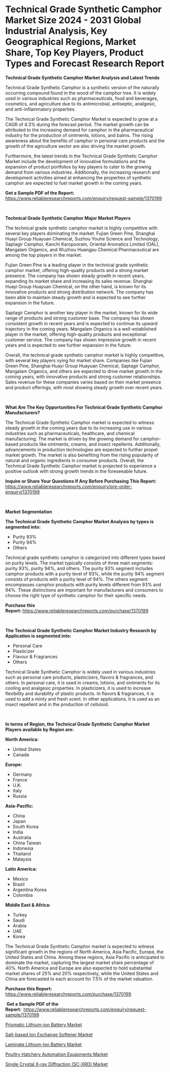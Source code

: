 <p><h1>Technical Grade Synthetic Camphor Market Size 2024 - 2031 Global Industrial Analysis, Key Geographical Regions, Market Share, Top Key Players, Product Types and Forecast Research Report</h1></p><p><strong>Technical Grade Synthetic Camphor Market Analysis and Latest Trends</strong></p>
<p><p>Technical Grade Synthetic Camphor is a synthetic version of the naturally occurring compound found in the wood of the camphor tree. It is widely used in various industries such as pharmaceuticals, food and beverages, cosmetics, and agriculture due to its antimicrobial, antiseptic, analgesic, and anti-inflammatory properties.</p><p>The Technical Grade Synthetic Camphor Market is expected to grow at a CAGR of 4.3% during the forecast period. The market growth can be attributed to the increasing demand for camphor in the pharmaceutical industry for the production of ointments, lotions, and balms. The rising awareness about the benefits of camphor in personal care products and the growth of the agriculture sector are also driving the market growth.</p><p>Furthermore, the latest trends in the Technical Grade Synthetic Camphor Market include the development of innovative formulations and the expansion of product portfolios by key players to cater to the growing demand from various industries. Additionally, the increasing research and development activities aimed at enhancing the properties of synthetic camphor are expected to fuel market growth in the coming years.</p></p>
<p><strong>Get a Sample PDF of the Report:&nbsp;</strong> <a href="https://www.reliableresearchreports.com/enquiry/request-sample/1370199">https://www.reliableresearchreports.com/enquiry/request-sample/1370199</a></p>
<p>&nbsp;</p>
<p><strong>Technical Grade Synthetic Camphor Major Market Players</strong></p>
<p><p>The technical grade synthetic camphor market is highly competitive with several key players dominating the market. Fujian Green Pine, Shanghai Huayi Group Huayuan Chemical, Suzhou Youhe Science and Technology, Saptagir Camphor, Kanchi Karopooram, Oriental Aromatics Limited (OAL), Mangalam Organics, and Wuzhou Huangpu Chemical Pharmaceutical are among the top players in the market.</p><p>Fujian Green Pine is a leading player in the technical grade synthetic camphor market, offering high-quality products and a strong market presence. The company has shown steady growth in recent years, expanding its market share and increasing its sales revenue. Shanghai Huayi Group Huayuan Chemical, on the other hand, is known for its innovative products and strong distribution network. The company has been able to maintain steady growth and is expected to see further expansion in the future.</p><p>Saptagir Camphor is another key player in the market, known for its wide range of products and strong customer base. The company has shown consistent growth in recent years and is expected to continue its upward trajectory in the coming years. Mangalam Organics is a well-established player in the market, offering high-quality products and exceptional customer service. The company has shown impressive growth in recent years and is expected to see further expansion in the future.</p><p>Overall, the technical grade synthetic camphor market is highly competitive, with several key players vying for market share. Companies like Fujian Green Pine, Shanghai Huayi Group Huayuan Chemical, Saptagir Camphor, Mangalam Organics, and others are expected to drive market growth in the coming years, with innovative products and strong customer relationships. Sales revenue for these companies varies based on their market presence and product offerings, with most showing steady growth over recent years.</p></p>
<p>&nbsp;</p>
<p><strong>What Are The Key Opportunities For Technical Grade Synthetic Camphor Manufacturers?</strong></p>
<p><p>The Technical Grade Synthetic Camphor market is expected to witness steady growth in the coming years due to its increasing use in various industries such as pharmaceuticals, healthcare, and chemical manufacturing. The market is driven by the growing demand for camphor-based products like ointments, creams, and insect repellents. Additionally, advancements in production technologies are expected to further propel market growth. The market is also benefiting from the rising popularity of natural and organic ingredients in consumer products. Overall, the Technical Grade Synthetic Camphor market is projected to experience a positive outlook with strong growth trends in the foreseeable future.</p></p>
<p><strong>Inquire or Share Your Questions If Any Before Purchasing This Report:</strong> <a href="https://www.reliableresearchreports.com/enquiry/pre-order-enquiry/1370199">https://www.reliableresearchreports.com/enquiry/pre-order-enquiry/1370199</a></p>
<p>&nbsp;</p>
<p><strong>Market Segmentation</strong></p>
<p><strong>The Technical Grade Synthetic Camphor Market Analysis by types is segmented into:</strong></p>
<p><ul><li>Purity 93%</li><li>Purity 94%</li><li>Others</li></ul></p>
<p><p>Technical grade synthetic camphor is categorized into different types based on purity levels. The market typically consists of three main segments: purity 93%, purity 94%, and others. The purity 93% segment includes camphor products with a purity level of 93%, while the purity 94% segment consists of products with a purity level of 94%. The others segment encompasses camphor products with purity levels different from 93% and 94%. These distinctions are important for manufacturers and consumers to choose the right type of synthetic camphor for their specific needs.</p></p>
<p><strong>Purchase this Report:&nbsp;</strong><a href="https://www.reliableresearchreports.com/purchase/1370199">https://www.reliableresearchreports.com/purchase/1370199</a></p>
<p>&nbsp;</p>
<p><strong>The Technical Grade Synthetic Camphor Market Industry Research by Application is segmented into:</strong></p>
<p><ul><li>Personal Care</li><li>Plasticizer</li><li>Flavour & Fragrances</li><li>Others</li></ul></p>
<p><p>Technical Grade Synthetic Camphor is widely used in various industries such as personal care products, plasticizers, flavors & fragrances, and others. In personal care, it is used in creams, lotions, and ointments for its cooling and analgesic properties. In plasticizers, it is used to increase flexibility and durability of plastic products. In flavors & fragrances, it is used to add a minty and fresh scent. In other applications, it is used as an insect repellent and in the production of celluloid.</p></p>
<p>&nbsp;</p>
<p><strong>In terms of Region, the Technical Grade Synthetic Camphor Market Players available by Region are:</strong></p>
<p>
    <p> <strong> North America: </strong>
        <ul>
            <li>United States</li>
            <li>Canada</li>
        </ul>
        </p> 
    <p> <strong> Europe: </strong>
        <ul>
            <li>Germany</li>
            <li>France</li>
            <li>U.K.</li>
            <li>Italy</li>
            <li>Russia</li>
        </ul>
        </p> 
    <p> <strong> Asia-Pacific: </strong>
        <ul>
            <li>China</li>
            <li>Japan</li>
            <li>South Korea</li>
            <li>India</li>
            <li>Australia</li>
            <li>China Taiwan</li>
            <li>Indonesia</li>
            <li>Thailand</li>
            <li>Malaysia</li>
        </ul>
        </p> 
    <p> <strong> Latin America: </strong>
        <ul>
            <li>Mexico</li>
            <li>Brazil</li>
            <li>Argentina Korea</li>
            <li>Colombia</li>
        </ul>
        </p> 
    <p> <strong> Middle East & Africa: </strong>
        <ul>
            <li>Turkey</li>
            <li>Saudi</li>
            <li>Arabia</li>
            <li>UAE</li>
            <li>Korea</li>
        </ul>
    </p>
    </p>
<p><p>The Technical Grade Synthetic Camphor market is expected to witness significant growth in the regions of North America, Asia Pacific, Europe, the United States and China. Among these regions, Asia Pacific is anticipated to dominate the market, capturing the largest market share percentage of 40%. North America and Europe are also expected to hold substantial market shares of 25% and 20% respectively, while the United States and China are forecasted to each account for 7.5% of the market valuation.</p></p>
<p><strong>Purchase this Report: </strong><a href="https://www.reliableresearchreports.com/purchase/1370199">https://www.reliableresearchreports.com/purchase/1370199</a></p>
<p>&nbsp;<strong>Get a Sample PDF of the Report:&nbsp;&nbsp;</strong><a href="https://www.reliableresearchreports.com/enquiry/request-sample/1370199">https://www.reliableresearchreports.com/enquiry/request-sample/1370199</a></p>
<p><strong></strong></p>
<p><p><a href="https://github.com/juniordelafrance/Market-Research-Report-List-1/blob/main/prismatic-lithium-ion-battery-market.md">Prismatic Lithium-ion Battery Market</a></p><p><a href="https://medium.com/@staceyhilll87/salt-based-ion-exchange-softener-market-size-and-market-trends-complete-industry-overview-2024-to-8973c2f5e5d5">Salt-based Ion Exchange Softener Market</a></p><p><a href="https://github.com/jaidynmorantestelletmjzya/Market-Research-Report-List-1/blob/main/laminate-lithium-ion-battery-market.md">Laminate Lithium-Ion Battery Market</a></p><p><a href="https://medium.com/@kartik.reportprime/poultry-hatchery-automation-equipments-market-analysis-and-sze-forecasted-for-period-from-2024-to-c2f254b6e066">Poultry Hatchery Automation Equipments Market</a></p><p><a href="https://medium.com/@kartik.reportprime/single-crystal-x-ray-diffraction-sc-xrd-market-comprehensive-assessment-by-type-application-464d795db2f5">Single Crystal X-ray Diffraction (SC-XRD) Market</a></p></p>